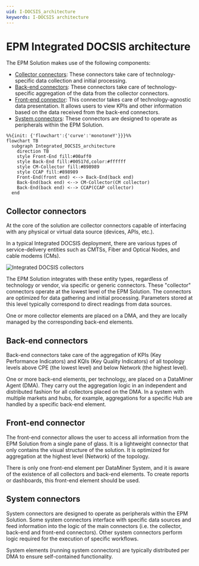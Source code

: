 ```yaml
---
uid: I-DOCSIS_architecture
keywords: I-DOCSIS architecture
---
```


# EPM Integrated DOCSIS architecture

The EPM Solution makes use of the following components:

- [Collector connectors](#collector-connectors): These connectors take care of technology-specific data collection and initial processing.
- [Back-end connectors](#back-end-connectors): These connectors take care of technology-specific aggregation of the data from the collector connectors.
- [Front-end connector](#front-end-connector): This connector takes care of technology-agnostic data presentation. It allows users to view KPIs and other information based on the data received from the back-end connectors.
- [System connectors](#system-connectors): These connectors are designed to operate as peripherals within the EPM Solution.
<!--
![EPM architecture](~/dataminer/images/EPM_docsis_architecture.png)
-->
```mermaid
%%{init: {'flowchart':{'curve':'monotoneY'}}}%%
flowchart TB
  subgraph Integrated_DOCSIS_architecture
    direction TB
    style Front-End fill:#00aff0
    style Back-End fill:#00517d,color:#ffffff
    style CM-Collector fill:#898989
    style CCAP fill:#898989
    Front-End(front end) <--> Back-End(back end)
    Back-End(back end) <--> CM-Collector(CM collector)
    Back-End(back end) <--> CCAP(CCAP collector)
  end
```

## Collector connectors

At the core of the solution are collector connectors capable of interfacing with any physical or virtual data source (devices, APIs, etc.).

In a typical Integrated DOCSIS deployment, there are various types of service-delivery entities such as CMTSs, Fiber and Optical Nodes, and cable modems (CMs).

![Integrated DOCSIS collectors](~/dataminer/images/EPM_I-docsis_collectors.png)

The EPM Solution integrates with these entity types, regardless of technology or vendor, via specific or generic connectors. These "collector" connectors operate at the lowest level of the EPM Solution. The connectors are optimized for data gathering and initial processing. Parameters stored at this level typically correspond to direct readings from data sources.

One or more collector elements are placed on a DMA, and they are locally managed by the corresponding back-end elements.

## Back-end connectors

Back-end connectors take care of the aggregation of KPIs (Key Performance Indicators) and KQIs (Key Quality Indicators) of all topology levels above CPE (the lowest level) and below Network (the highest level).

One or more back-end elements, per technology, are placed on a DataMiner Agent (DMA). They carry out the aggregation logic in an independent and distributed fashion for all collectors placed on the DMA. In a system with multiple markets and hubs, for example, aggregations for a specific Hub are handled by a specific back-end element.

## Front-end connector

The front-end connector allows the user to access all information from the EPM Solution from a single pane of glass. It is a lightweight connector that only contains the visual structure of the solution. It is optimized for aggregation at the highest level (Network) of the topology.

There is only one front-end element per DataMiner System, and it is aware of the existence of all collectors and back-end elements. To create reports or dashboards, this front-end element should be used.

## System connectors

System connectors are designed to operate as peripherals within the EPM Solution. Some system connectors interface with specific data sources and feed information into the logic of the main connectors (i.e. the collector, back-end and front-end connectors). Other system connectors perform logic required for the execution of specific workflows.

System elements (running system connectors) are typically distributed per DMA to ensure self-contained functionality.

